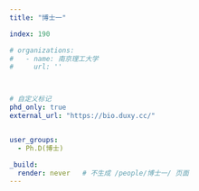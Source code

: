 ```yaml
---
title: "博士一"

index: 190

# organizations:
#   - name: 南京理工大学
#     url: ''



# 自定义标记
phd_only: true
external_url: "https://bio.duxy.cc/"


user_groups:
  - Ph.D(博士)

_build:
  render: never   # 不生成 /people/博士一/ 页面
---
```


